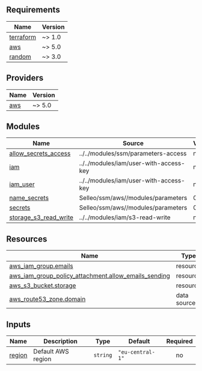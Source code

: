 <!-- BEGIN_TF_DOCS -->
## Requirements

| Name | Version |
|------|---------|
| <a name="requirement_terraform"></a> [terraform](#requirement\_terraform) | ~> 1.0 |
| <a name="requirement_aws"></a> [aws](#requirement\_aws) | ~> 5.0 |
| <a name="requirement_random"></a> [random](#requirement\_random) | ~> 3.0 |

## Providers

| Name | Version |
|------|---------|
| <a name="provider_aws"></a> [aws](#provider\_aws) | ~> 5.0 |

## Modules

| Name | Source | Version |
|------|--------|---------|
| <a name="module_allow_secrets_access"></a> [allow\_secrets\_access](#module\_allow\_secrets\_access) | ../../modules/ssm/parameters-access | n/a |
| <a name="module_iam"></a> [iam](#module\_iam) | ../../modules/iam/user-with-access-key | n/a |
| <a name="module_iam_user"></a> [iam\_user](#module\_iam\_user) | ../../modules/iam/user-with-access-key | n/a |
| <a name="module_name_secrets"></a> [name\_secrets](#module\_name\_secrets) | Selleo/ssm/aws//modules/parameters | 0.3.0 |
| <a name="module_secrets"></a> [secrets](#module\_secrets) | Selleo/ssm/aws//modules/parameters | 0.4.0 |
| <a name="module_storage_s3_read_write"></a> [storage\_s3\_read\_write](#module\_storage\_s3\_read\_write) | ../../modules/iam/s3-read-write | n/a |

## Resources

| Name | Type |
|------|------|
| [aws_iam_group.emails](https://registry.terraform.io/providers/hashicorp/aws/latest/docs/resources/iam_group) | resource |
| [aws_iam_group_policy_attachment.allow_emails_sending](https://registry.terraform.io/providers/hashicorp/aws/latest/docs/resources/iam_group_policy_attachment) | resource |
| [aws_s3_bucket.storage](https://registry.terraform.io/providers/hashicorp/aws/latest/docs/resources/s3_bucket) | resource |
| [aws_route53_zone.domain](https://registry.terraform.io/providers/hashicorp/aws/latest/docs/data-sources/route53_zone) | data source |

## Inputs

| Name | Description | Type | Default | Required |
|------|-------------|------|---------|:--------:|
| <a name="input_region"></a> [region](#input\_region) | Default AWS region | `string` | `"eu-central-1"` | no |
<!-- END_TF_DOCS -->